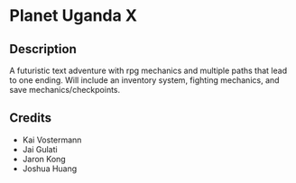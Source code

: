 # Planet Uganda X

## Description
A futuristic text adventure with rpg mechanics and multiple paths that lead to one ending. Will include an inventory system, fighting mechanics, and save mechanics/checkpoints. 

## Credits
* Kai Vostermann
* Jai Gulati
* Jaron Kong
* Joshua Huang